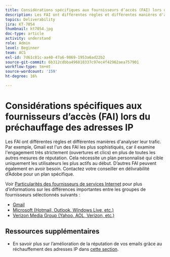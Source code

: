 ```yaml
---
title: Considérations spécifiques aux fournisseurs d’accès (FAI) lors du préchauffage des adresses IP
description: Les FAI ont différentes règles et différentes manières d'analyser leur trafic. Cela nécessite un plan personnalisé qui cible uniquement les utilisateurs les plus actifs au début.
topics: Deliverability
jira: KT-7054
thumbnail: kt7054.jpg
doc-type: article
activity: understand
role: Admin
level: Beginner
team: ACS
exl-id: 7d61c81c-aa40-47a6-9869-1953a6ad22b2
source-git-commit: 6b312cdbba496818337c97ec4f42962aea757901
workflow-type: tm+mt
source-wordcount: '159'
ht-degree: 16%

---
```


# Considérations spécifiques aux fournisseurs d’accès (FAI) lors du préchauffage des adresses IP

Les FAI ont différentes règles et différentes manières d&#39;analyser leur trafic. Par exemple, Gmail est l&#39;un des FAI les plus sophistiqués, car il examine l&#39;engagement très strictement (ouvertures et clics) en plus de toutes les autres mesures de réputation. Cela nécessite un plan personnalisé qui cible uniquement les utilisateurs les plus actifs au début. D’autres FAI peuvent également en avoir besoin. Contactez votre conseiller en délivrabilité d’Adobe pour un plan spécifique.

Voir [Particularités des fournisseurs de services Internet](/help/internet-service-provider-specifics/overview.md) pour plus d’informations sur les différences importantes entre les groupes de fournisseurs sélectionnés suivants :

* [Gmail](/help/internet-service-provider-specifics/gmail.md)
* [Microsoft (Hotmail, Outlook, Windows Live, etc.)](/help/internet-service-provider-specifics/microsoft.md)
* [Verizon Media Group (Yahoo, AOL, Verizon, etc.)](/help/internet-service-provider-specifics/verizon-media-group.md)

## Ressources supplémentaires

* En savoir plus sur l’amélioration de la réputation de vos emails grâce au réchauffement des adresses IP dans [cette section](/help/additional-resources/increase-reputation-with-ip-warming.md).

